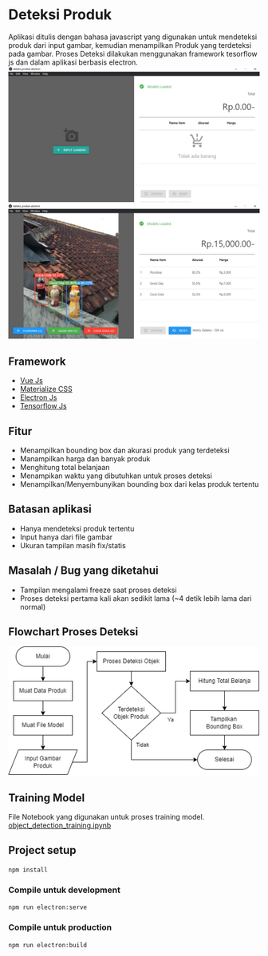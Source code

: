 # Deteksi Produk
Aplikasi ditulis dengan bahasa javascript yang digunakan untuk mendeteksi produk dari input gambar, kemudian menampilkan Produk yang terdeteksi pada gambar. Proses Deteksi dilakukan menggunakan framework tesorflow js dan dalam aplikasi berbasis electron.
![Tampilan Halaman Deteksi](assets/screenshoot-1.png)
![Tampilan Hasil Deteksi](assets/screenshoot-2.png)

## Framework
- [Vue Js](https://vuejs.org)
- [Materialize CSS](https://materializecss.com/)
- [Electron Js](https://www.electronjs.org/)
- [Tensorflow Js](https://www.tensorflow.org/js/)

## Fitur
- Menampilkan bounding box dan akurasi produk yang terdeteksi
- Manampilkan harga dan banyak produk
- Menghitung total belanjaan
- Menampikan waktu yang dibutuhkan untuk proses deteksi
- Menampilkan/Menyembunyikan bounding box dari kelas produk tertentu

## Batasan aplikasi
- Hanya mendeteksi produk tertentu
- Input hanya dari file gambar
- Ukuran tampilan masih fix/statis

## Masalah / Bug yang diketahui
- Tampilan mengalami freeze saat proses deteksi
- Proses deteksi pertama kali akan sedikit lama (~4 detik lebih lama dari normal)

## Flowchart Proses Deteksi
![Tampilan Hasil Deteksi](assets/flowchart_proses_deteksi.png)

## Training Model
File Notebook yang digunakan untuk proses training model.
[object_detection_training.ipynb](https://gist.github.com/nazililham11/f65690eb39670f37cfb15793dee99bcb)


## Project setup
```
npm install
```

### Compile untuk development
```
npm run electron:serve
```

### Compile untuk production
```
npm run electron:build
```
